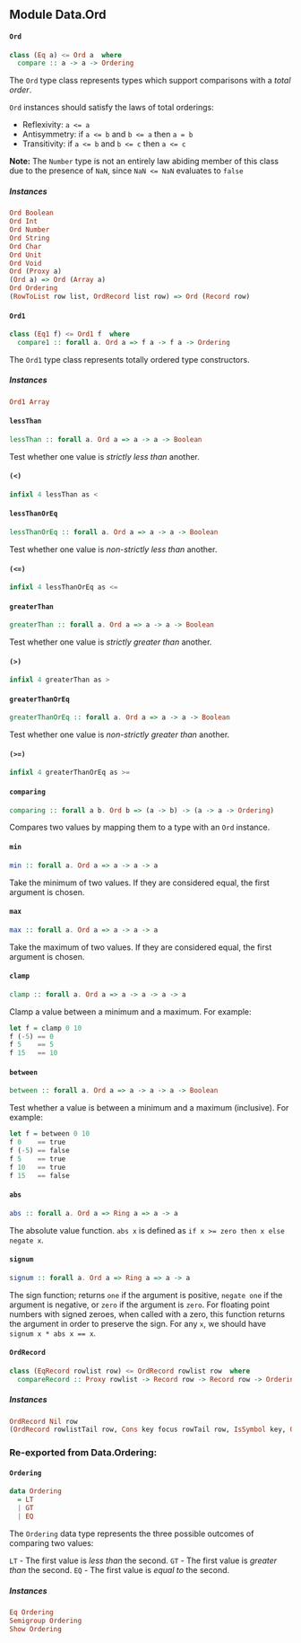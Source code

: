 ## Module Data.Ord

#### `Ord`

``` purescript
class (Eq a) <= Ord a  where
  compare :: a -> a -> Ordering
```

The `Ord` type class represents types which support comparisons with a
_total order_.

`Ord` instances should satisfy the laws of total orderings:

- Reflexivity: `a <= a`
- Antisymmetry: if `a <= b` and `b <= a` then `a = b`
- Transitivity: if `a <= b` and `b <= c` then `a <= c`

**Note:** The `Number` type is not an entirely law abiding member of this
class due to the presence of `NaN`, since `NaN <= NaN` evaluates to `false`

##### Instances
``` purescript
Ord Boolean
Ord Int
Ord Number
Ord String
Ord Char
Ord Unit
Ord Void
Ord (Proxy a)
(Ord a) => Ord (Array a)
Ord Ordering
(RowToList row list, OrdRecord list row) => Ord (Record row)
```

#### `Ord1`

``` purescript
class (Eq1 f) <= Ord1 f  where
  compare1 :: forall a. Ord a => f a -> f a -> Ordering
```

The `Ord1` type class represents totally ordered type constructors.

##### Instances
``` purescript
Ord1 Array
```

#### `lessThan`

``` purescript
lessThan :: forall a. Ord a => a -> a -> Boolean
```

Test whether one value is _strictly less than_ another.

#### `(<)`

``` purescript
infixl 4 lessThan as <
```

#### `lessThanOrEq`

``` purescript
lessThanOrEq :: forall a. Ord a => a -> a -> Boolean
```

Test whether one value is _non-strictly less than_ another.

#### `(<=)`

``` purescript
infixl 4 lessThanOrEq as <=
```

#### `greaterThan`

``` purescript
greaterThan :: forall a. Ord a => a -> a -> Boolean
```

Test whether one value is _strictly greater than_ another.

#### `(>)`

``` purescript
infixl 4 greaterThan as >
```

#### `greaterThanOrEq`

``` purescript
greaterThanOrEq :: forall a. Ord a => a -> a -> Boolean
```

Test whether one value is _non-strictly greater than_ another.

#### `(>=)`

``` purescript
infixl 4 greaterThanOrEq as >=
```

#### `comparing`

``` purescript
comparing :: forall a b. Ord b => (a -> b) -> (a -> a -> Ordering)
```

Compares two values by mapping them to a type with an `Ord` instance.

#### `min`

``` purescript
min :: forall a. Ord a => a -> a -> a
```

Take the minimum of two values. If they are considered equal, the first
argument is chosen.

#### `max`

``` purescript
max :: forall a. Ord a => a -> a -> a
```

Take the maximum of two values. If they are considered equal, the first
argument is chosen.

#### `clamp`

``` purescript
clamp :: forall a. Ord a => a -> a -> a -> a
```

Clamp a value between a minimum and a maximum. For example:

``` purescript
let f = clamp 0 10
f (-5) == 0
f 5    == 5
f 15   == 10
```

#### `between`

``` purescript
between :: forall a. Ord a => a -> a -> a -> Boolean
```

Test whether a value is between a minimum and a maximum (inclusive).
For example:

``` purescript
let f = between 0 10
f 0    == true
f (-5) == false
f 5    == true
f 10   == true
f 15   == false
```

#### `abs`

``` purescript
abs :: forall a. Ord a => Ring a => a -> a
```

The absolute value function. `abs x` is defined as `if x >= zero then x
else negate x`.

#### `signum`

``` purescript
signum :: forall a. Ord a => Ring a => a -> a
```

The sign function; returns `one` if the argument is positive,
`negate one` if the argument is negative, or `zero` if the argument is `zero`.
For floating point numbers with signed zeroes, when called with a zero,
this function returns the argument in order to preserve the sign.
For any `x`, we should have `signum x * abs x == x`.

#### `OrdRecord`

``` purescript
class (EqRecord rowlist row) <= OrdRecord rowlist row  where
  compareRecord :: Proxy rowlist -> Record row -> Record row -> Ordering
```

##### Instances
``` purescript
OrdRecord Nil row
(OrdRecord rowlistTail row, Cons key focus rowTail row, IsSymbol key, Ord focus) => OrdRecord (Cons key focus rowlistTail) row
```


### Re-exported from Data.Ordering:

#### `Ordering`

``` purescript
data Ordering
  = LT
  | GT
  | EQ
```

The `Ordering` data type represents the three possible outcomes of
comparing two values:

`LT` - The first value is _less than_ the second.
`GT` - The first value is _greater than_ the second.
`EQ` - The first value is _equal to_ the second.

##### Instances
``` purescript
Eq Ordering
Semigroup Ordering
Show Ordering
```

